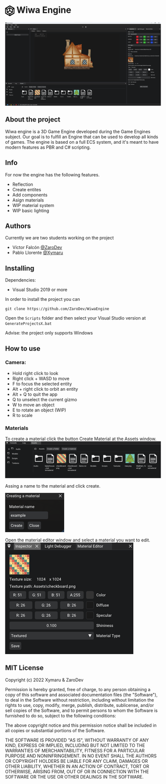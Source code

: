 <h1>
    <img style="vertical-align:middle" src="Editor/resources/icons/wiwa_icon.png" width="30">
    Wiwa Engine
</h1>
<img src="images/editor.png">
<h2>About the project</h2>
Wiwa engine is a 3D Game Engine developed during the Game Engines subject. Our goal is to fulfill an Engine that can be used to develop all kinds of games. The engine is based on a full ECS system, and it's meant to have modern features as PBR and C# scripting.
<h2>Info</h2>
For now the engine has the following features.

- Reflection
- Create entites
- Add components
- Asign materials
- WIP material system
- WIP basic lighting

<h2>Authors</h2>
Currently we are two students working on the project

- Víctor Falcón <a href="https://github.com/ZaroDev">@ZaroDev</a>
- Pablo Llorente <a href="https://github.com/Xymaru">@Xymaru</a>

<h2>Installing</h2>

Dependencies:

- Visual Studio 2019 or more

In order to install the project you can

```
git clone https://github.com/ZaroDev/WiwaEngine
```

Open the ``Scripts`` folder and then select your Visual Studio version at ``GenerateProjectsX.bat``

Advise: the project only supports Windows
<h2>How to use</h2>
<h3>Camera:</h3>

- Hold right click to look  
- Right click + WASD to move
- F to focus the selected entity
- Alt + right click to orbit an entity
- Alt + Q to quit the app
- Q to unselect the current gizmo
- W to move an object
- E to rotate an object (WIP)
- R to scale

<h3>Materials</h3>
To create a material click the button Create Material at the Assets window.
<img src="images/creatematerial.png">

Assing a name to the material and click create.

<img src="images/creatematerialwindow.png">

Open the material editor window and select a material you want to edit.
<img src="images/materialwindow.png">

<h2>MIT License</h2>
Copyright (c) 2022 Xymaru & ZaroDev

Permission is hereby granted, free of charge, to any person obtaining a copy
of this software and associated documentation files (the "Software"), to deal
in the Software without restriction, including without limitation the rights
to use, copy, modify, merge, publish, distribute, sublicense, and/or sell
copies of the Software, and to permit persons to whom the Software is
furnished to do so, subject to the following conditions:

The above copyright notice and this permission notice shall be included in all
copies or substantial portions of the Software.

THE SOFTWARE IS PROVIDED "AS IS", WITHOUT WARRANTY OF ANY KIND, EXPRESS OR
IMPLIED, INCLUDING BUT NOT LIMITED TO THE WARRANTIES OF MERCHANTABILITY,
FITNESS FOR A PARTICULAR PURPOSE AND NONINFRINGEMENT. IN NO EVENT SHALL THE
AUTHORS OR COPYRIGHT HOLDERS BE LIABLE FOR ANY CLAIM, DAMAGES OR OTHER
LIABILITY, WHETHER IN AN ACTION OF CONTRACT, TORT OR OTHERWISE, ARISING FROM,
OUT OF OR IN CONNECTION WITH THE SOFTWARE OR THE USE OR OTHER DEALINGS IN THE
SOFTWARE.
